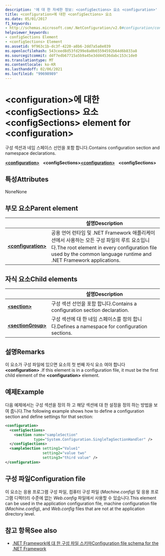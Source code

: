 ```yaml
---
description: '에 대 한 자세한 정보: <configSections> 요소 <configuration>'
title: <configuration>에 대한 <configSections> 요소
ms.date: 05/01/2017
f1_keywords:
- http://schemas.microsoft.com/.NetConfiguration/v2.0#configuration/configSections
helpviewer_keywords:
- configSections Element
- <configSections> Element
ms.assetid: 9f963c1b-dc3f-4220-a8b6-2dd7a5a8e039
ms.openlocfilehash: 543ceed8d53fd299e8a0b65594592b64d6b833a8
ms.sourcegitcommit: ddf7edb67715a5b9a45e3dd44536dabc153c1de0
ms.translationtype: MT
ms.contentlocale: ko-KR
ms.lasthandoff: 02/06/2021
ms.locfileid: "99698989"
---
```

# <a name="configsections-element-for-configuration"></a><span data-ttu-id="ce386-103">\<configuration>에 대한 \<configSections> 요소</span><span class="sxs-lookup"><span data-stu-id="ce386-103">\<configSections> element for \<configuration></span></span>

<span data-ttu-id="ce386-104">구성 섹션과 네임 스페이스 선언을 포함 합니다.</span><span class="sxs-lookup"><span data-stu-id="ce386-104">Contains configuration section and namespace declarations.</span></span>

<span data-ttu-id="ce386-105">[**\<configuration>**](configuration-element.md) &nbsp;&nbsp;**\<configSections>**</span><span class="sxs-lookup"><span data-stu-id="ce386-105">[**\<configuration>**](configuration-element.md) &nbsp;&nbsp;**\<configSections>**</span></span>

## <a name="attributes"></a><span data-ttu-id="ce386-106">특성</span><span class="sxs-lookup"><span data-stu-id="ce386-106">Attributes</span></span>

<span data-ttu-id="ce386-107">None</span><span class="sxs-lookup"><span data-stu-id="ce386-107">None</span></span>

## <a name="parent-element"></a><span data-ttu-id="ce386-108">부모 요소</span><span class="sxs-lookup"><span data-stu-id="ce386-108">Parent element</span></span>

|     | <span data-ttu-id="ce386-109">설명</span><span class="sxs-lookup"><span data-stu-id="ce386-109">Description</span></span> |
| --- | ----------- |
| [**\<configuration>**](configuration-element.md) | <span data-ttu-id="ce386-110">공용 언어 런타임 및 .NET Framework 애플리케이션에서 사용하는 모든 구성 파일의 루트 요소입니다.</span><span class="sxs-lookup"><span data-stu-id="ce386-110">The root element in every configuration file used by the common language runtime and .NET Framework applications.</span></span> |

## <a name="child-elements"></a><span data-ttu-id="ce386-111">자식 요소</span><span class="sxs-lookup"><span data-stu-id="ce386-111">Child elements</span></span>

|     | <span data-ttu-id="ce386-112">설명</span><span class="sxs-lookup"><span data-stu-id="ce386-112">Description</span></span> |
| --- | ----------- |
| [**\<section>**](section-element.md) | <span data-ttu-id="ce386-113">구성 섹션 선언을 포함 합니다.</span><span class="sxs-lookup"><span data-stu-id="ce386-113">Contains a configuration section declaration.</span></span> |
| [**\<sectionGroup>**](sectiongroup-element-for-configsections.md) | <span data-ttu-id="ce386-114">구성 섹션에 대 한 네임 스페이스를 정의 합니다.</span><span class="sxs-lookup"><span data-stu-id="ce386-114">Defines a namespace for configuration sections.</span></span> |

## <a name="remarks"></a><span data-ttu-id="ce386-115">설명</span><span class="sxs-lookup"><span data-stu-id="ce386-115">Remarks</span></span>

<span data-ttu-id="ce386-116">이 요소가 구성 파일에 있으면 요소의 첫 번째 자식 요소 여야 합니다 **\<configuration>** .</span><span class="sxs-lookup"><span data-stu-id="ce386-116">If this element is in a configuration file, it must be the first child element of the **\<configuration>** element.</span></span>

## <a name="example"></a><span data-ttu-id="ce386-117">예제</span><span class="sxs-lookup"><span data-stu-id="ce386-117">Example</span></span>

<span data-ttu-id="ce386-118">다음 예제에서는 구성 섹션을 정의 하 고 해당 섹션에 대 한 설정을 정의 하는 방법을 보여 줍니다.</span><span class="sxs-lookup"><span data-stu-id="ce386-118">The following example shows how to define a configuration section and define settings for that section:</span></span>

```xml
<configuration>
  <configSections>
    <section name="sampleSection"
             type="System.Configuration.SingleTagSectionHandler" />
  </configSections>
  <sampleSection setting1="Value1"
                 setting2="value two"
                 setting3="third value" />
</configuration>
```

## <a name="configuration-file"></a><span data-ttu-id="ce386-119">구성 파일</span><span class="sxs-lookup"><span data-stu-id="ce386-119">Configuration file</span></span>

<span data-ttu-id="ce386-120">이 요소는 응용 프로그램 구성 파일, 컴퓨터 구성 파일 (*Machine.config*) 및 응용 프로그램 디렉터리 수준에 없는 *Web.config* 파일에서 사용할 수 있습니다.</span><span class="sxs-lookup"><span data-stu-id="ce386-120">This element can be used in the application configuration file, machine configuration file (*Machine.config*), and *Web.config* files that are not at the application directory level.</span></span>

## <a name="see-also"></a><span data-ttu-id="ce386-121">참고 항목</span><span class="sxs-lookup"><span data-stu-id="ce386-121">See also</span></span>

- [<span data-ttu-id="ce386-122">.NET Framework에 대 한 구성 파일 스키마</span><span class="sxs-lookup"><span data-stu-id="ce386-122">Configuration file schema for the .NET Framework</span></span>](index.md)
